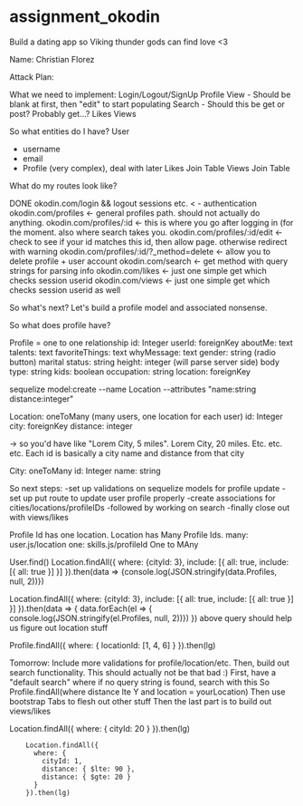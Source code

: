 # assignment_okodin
Build a dating app so Viking thunder gods can find love &lt;3

Name: Christian Florez

Attack Plan:

What we need to implement:
Login/Logout/SignUp
Profile View - Should be blank at first, then "edit" to start populating
Search - Should this be get or post? Probably get...?
Likes
Views

So what entities do I have?
User
  - username
  - email
  - Profile (very complex), deal with later
Likes Join Table
Views Join Table


What do my routes look like?

DONE okodin.com/login && logout sessions etc. < - authentication
okodin.com/profiles <- general profiles path. should not actually do anything.
okodin.com/profiles/:id <- this is where you go after logging in (for the moment. also where search takes you.
okodin.com/profiles/:id/edit <- check to see if your id matches this id, then allow page. otherwise redirect with warning
okodin.com/profiles/:id/?_method=delete <- allow you to delete profile + user account
okodin.com/search <- get method with query strings for parsing info
okodin.com/likes <- just one simple get which checks session userid
okodin.com/views <- just one simple get which checks session userid as well


So what's next?
Let's build a profile model and associated nonsense.

So what does profile have?

Profile = one to one relationship
id: Integer
userId: foreignKey
aboutMe: text
talents: text
favoriteThings: text
whyMessage: text
gender: string (radio button)
marital status: string
height: integer (will parse server side)
body type: string
kids: boolean
occupation: string
location: foreignKey

sequelize model:create --name Location --attributes "name:string distance:integer"


Location: oneToMany (many users, one location for each user)
id: Integer
city: foreignKey
distance: integer

  -> so you'd have like "Lorem City, 5 miles". Lorem City, 20 miles. Etc. etc. etc. Each id is basically a city name and distance from that city

City: oneToMany
id: Integer
name: string


So next steps:
-set up validations on sequelize models for profile update
-set up put route to update user profile properly
-create associations for cities/locations/profileIDs
-followed by working on search
-finally close out with views/likes

Profile Id has one location. Location has Many Profile Ids.
many: user.js/location
one: skills.js/profileId
One to MAny

User.find()
Location.findAll({
  where: {cityId: 3},
  include: [{
    all: true,
    include: [{ all: true }]
  }]
}).then(data => {console.log(JSON.stringify(data.Profiles, null, 2))})

Location.findAll({
  where: {cityId: 3},
   include: [{
    all: true,
    include: [{ all: true }]
  }]
}).then(data => {
  data.forEach(el => { console.log(JSON.stringify(el.Profiles, null, 2))})
})
above query should help us figure out location stuff


Profile.findAll({
  where: {
    locationId: [1, 4, 6]
  }
}).then(lg)

Tomorrow:
Include more validations for profile/location/etc.
Then, build out search functionality. This should actually not be that bad :)
First, have a "default search" where if no query string is found, search with this
So
Profile.findAll(where distance lte Y and location = yourLocation)
Then use bootstrap Tabs to flesh out other stuff
Then the last part is to build out views/likes

Location.findAll({
          where: { cityId: 20 }
        }).then(lg)

        Location.findAll({
          where: { 
            cityId: 1,
            distance: { $lte: 90 },
            distance: { $gte: 20 }
          }
        }).then(lg)